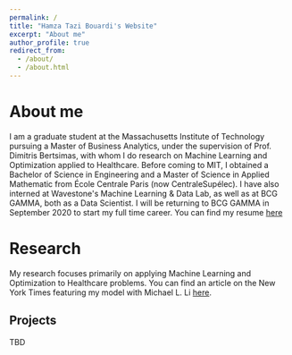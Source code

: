 ```yaml
---
permalink: /
title: "Hamza Tazi Bouardi's Website"
excerpt: "About me"
author_profile: true
redirect_from: 
  - /about/
  - /about.html
---
```


About me
======
I am a graduate student at the Massachusetts Institute of Technology pursuing a Master of Business Analytics, under the supervision of Prof. Dimitris Bertsimas, with whom I do research on Machine Learning and Optimization applied to Healthcare. Before coming to MIT, I obtained a Bachelor of Science in Engineering and a Master of Science in Applied Mathematic from École Centrale Paris (now CentraleSupélec). I have also interned at Wavestone's Machine Learning & Data Lab, as well as at BCG GAMMA, both as a Data Scientist. I will be returning to BCG GAMMA in September 2020 to start my full time career. You can find my resume [here](https://github.com/hamzatazib/hamzatazib.github.io/raw/master/files/CV_TAZIBOUARDI_HAMZA_UPDATED.pdf)

Research
======
My research focuses primarily on applying Machine Learning and Optimization to Healthcare problems. You can find an article on the New York Times featuring my model with Michael L. Li  [here](https://www.nytimes.com/interactive/2020/04/22/upshot/coronavirus-models.html?smid=fb-nytimes&smtyp=cur&fbclid=IwAR2Ddh-i_PzUOMOUG21gxGhutUdbQNlvtkU-vei_PXC9vtR4qPjsRxcRGCQ). 


Projects
------
TBD
